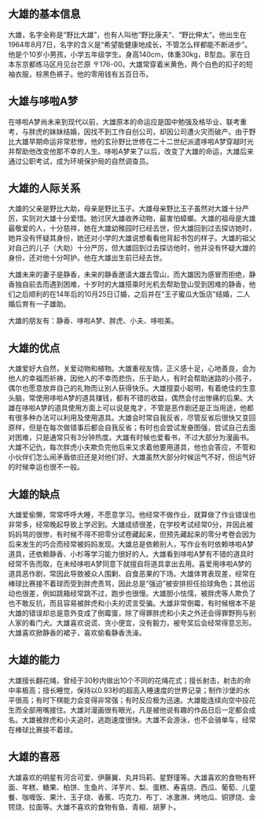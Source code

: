 ## 大雄的基本信息

大雄，名字全称是“野比大雄”，也有人叫他“野比康夫“、“野比伸太“。他出生在1964年8月7日，名字的含义是“希望能健康地成长，不管怎么样都能不断进步”。他是个10岁小男孩，小学五年级学生。身高140cm，体重30kg，B型血。家在日本东京都练马区月见台芒原 〒176-00。大雄常穿着米黄色，两个白色的扣子的短袖衣服，棕黑色裤子。他的零用钱有五百日币。

## 大雄与哆啦A梦

在哆啦A梦尚未来到现代以前，大雄原本的命运应是国中勉强及格毕业、联考重考，与胖虎的妹妹结婚，因找不到工作自创公司，却因公司遭火灾而破产。由于野比大雄早期命运非常悲惨，他的玄孙野比世修在二十二世纪派遣哆啦A梦穿越时光并帮助他改变他那不幸的人生。哆啦A梦来了以后，改变了大雄的命运，大雄后来通过公职考试，成为环境保护局的自然调查员。

## 大雄的人际关系

大雄的父亲是野比大助，母亲是野比玉子。大雄母亲野比玉子虽然对大雄十分严厉，实则对大雄十分爱惜。她讨厌大雄收养动物，最害怕蟑螂。大雄的祖母是大雄最敬爱的人，十分慈祥，她在大雄幼稚园时已经去世，但大雄回到过去探访她时，她并没有怀疑其身份，她还对小学的大雄说想看看他背起书包的样子。大雄的祖父对自己的儿子（大助）十分严厉，但大雄回到过去探访他时，他并没有怀疑大雄的身份，还对他十分呵护。他在大雄出生前已经去世。

大雄未来的妻子是静香，未来的静香邀请大雄去雪山，而大雄因为感冒而拒绝，静香独自前去而遇到困难，十岁时的大雄搭乘时光机去帮助登山受到困难的静香，他们之后顺利的在14年后的10月25日订婚，之后并在“王子蜜瓜大饭店”结婚，二人婚后育有一子雄助。

大雄的朋友有：静香、哆啦A梦、胖虎、小夫、哆啦美。

## 大雄的优点

大雄爱好大自然，关爱动物和植物。大雄重视友情，正义感十足，心地善良，会为他人的幸福而祈祷，因他人的不幸而悲伤，乐于助人，有时会帮助迷路的小孩子，偶尔也愿意放弃自己的礼物而让别人获得快乐。大雄擅耍小聪明，有着绝佳的生意头脑，常使用哆啦A梦的道具赚钱，都有不错的收益，偶然会付出惨痛的后果。大雄在哆啦A梦的道具使用方面上可以说是鬼才，不管是恶作剧还是正当用途，他都有很多种办法可以利用及使用道具。大雄会时常自我反省，尽管反省后很快又变回原样，但是在每次做错事后都会自我反省；有时也会尝试发奋图强，尝试自己去面对困难，只是通常只有3分钟热度。大雄有时候也爱看书，不过大部分为漫画书。大雄不记仇，每次胖虎小夫欺负完他后来又求着他要用道具，他也会答应，不管和小伙伴们怎么闹矛盾依旧还是对他们好。大雄虽然大部分时候运气不好，但运气好的时候幸运也很不一般。

## 大雄的缺点

大雄爱偷懒，常常呼呼大睡，不愿意学习。他经常不做作业，就算做了作业错误也非常多，经常晚起导致上学迟到。大雄成绩很差，在学校考试经常0分，并因此被妈妈骂的很惨，有时候不得不把零分试卷藏起来，但预先藏起来的零分考卷会因为后来发生的巧合而经常被妈妈发现。大雄总是依赖别人，写作业有时依赖哆啦A梦道具，还依赖静香、小杉等学习能力很好的人。大雄看到哆啦A梦有不错的道具时经常不告而取，在未经哆啦A梦同意下就擅自将道具拿出去用。喜爱用哆啦A梦的道具恶作剧，常因此导致被众人围剿、自食恶果的下场。大雄体育表现差，经常在棒球比赛接不着球而受到胖虎责骂，因此总是“强迫”被安排担任拾球角色；其他运动也很差，例如跳箱经常跳不过，跑步也很慢。大雄胆小怯懦，被胖虎等人欺负了也不敢反抗，而且容易被胖虎和小夫的谎言受骗。大雄非常倒霉，有时候根本不是大雄的错误却总是意外变成了倒霉蛋，除了得罪胖虎和小夫之外还会得罪野狗与别人家的看门犬。大雄喜欢说谎、贪小便宜，没有毅力，被夸奖后会经常得意忘形。大雄喜欢掀静香的裙子，喜欢偷看静香洗澡。

## 大雄的能力

大雄擅长翻花绳，曾经于30秒内做出10个不同的花绳花式；擅长射击，射击的命中率极高；擅长睡觉，保持以0.93秒的超高入睡速度的世界记录；制作沙堡的水平很高；有时下棋能力会变得非常强；有时反应极为迅速。大雄能连续向空中投花生而全部用嘴接住。大雄对漫画很有眼光，凡是被他说有趣的作品日后一定都会成名。大雄被胖虎和小夫追时，逃跑速度很快。大雄不会游泳，也不会骑单车，经常在棒球比赛接不着球。

## 大雄的喜恶

大雄喜欢的明星有河合可爱、伊藤翼、丸井玛莉、星野瑾等。大雄喜欢的食物有杯面、年糕、糖果、柏饼、生鱼片、洋芋片、梨、蛋糕、寿喜烧、西瓜、葡萄、儿童餐、咖喱饭、果汁、玉子烧、香蕉、巧克力、布丁、冰激淋、烤地瓜、铜锣烧、金锷烧、拉面等。大雄不喜欢的食物有鱼、青椒、胡萝卜。

